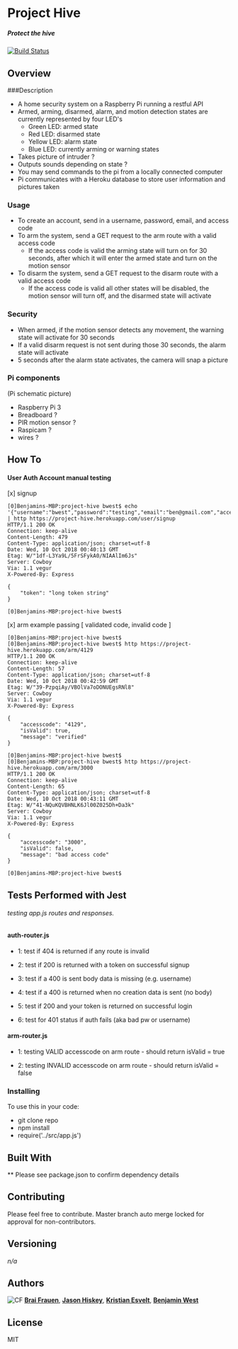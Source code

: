 # Project Hive
##### Protect the hive
[![Build Status](https://travis-ci.com/bgwest/project-hive.svg?branch=development)](https://travis-ci.com/bgwest/project-hive)
## Overview

###Description
- A home security system on a Raspberry Pi running a restful API
- Armed, arming, disarmed, alarm, and motion detection states are currently represented by four LED's
    - Green LED: armed state
    - Red LED: disarmed state
    - Yellow LED: alarm state
    - Blue LED: currently arming or warning states
- Takes picture of intruder ?
- Outputs sounds depending on state ?
- You may send commands to the pi from a locally connected computer
- Pi communicates with a Heroku database to store user information and pictures taken

### Usage
- To create an account, send in a username, password, email, and access code
- To arm the system, send a GET request to the arm route with a valid access code
    - If the access code is valid the arming state will turn on for 30 seconds, after which it will enter the armed state and turn on the motion sensor
- To disarm the system, send a GET request to the disarm route with a valid access code
    - If the access code is valid all other states will be disabled, the motion sensor will turn off, and the disarmed state will activate

### Security
- When armed, if the motion sensor detects any movement, the warning state will activate for 30 seconds
- If a valid disarm request is not sent during those 30 seconds, the alarm state will activate
- 5 seconds after the alarm state activates, the camera will snap a picture

### Pi components
(Pi schematic picture)
- Raspberry Pi 3
- Breadboard ?
- PIR motion sensor ?
- Raspicam ?
- wires ?

## How To

#### User Auth Account manual testing

[x] signup

```
[0]Benjamins-MBP:project-hive bwest$ echo '{"username":"bwest","password":"testing","email":"ben@gmail.com","accesscode":"4129"}' | http https://project-hive.herokuapp.com/user/signup
HTTP/1.1 200 OK
Connection: keep-alive
Content-Length: 479
Content-Type: application/json; charset=utf-8
Date: Wed, 10 Oct 2018 00:40:13 GMT
Etag: W/"1df-L3Ya9L/5FrSFykA0/NIAAlIm6Js"
Server: Cowboy
Via: 1.1 vegur
X-Powered-By: Express

{
    "token": "long token string"
}

[0]Benjamins-MBP:project-hive bwest$ 
```

[x] arm example passing [ validated code, invalid code ]

```
[0]Benjamins-MBP:project-hive bwest$ 
[0]Benjamins-MBP:project-hive bwest$ http https://project-hive.herokuapp.com/arm/4129
HTTP/1.1 200 OK
Connection: keep-alive
Content-Length: 57
Content-Type: application/json; charset=utf-8
Date: Wed, 10 Oct 2018 00:42:59 GMT
Etag: W/"39-PzpqiAy/VBOlVa7oDONUEgsRNl8"
Server: Cowboy
Via: 1.1 vegur
X-Powered-By: Express

{
    "accesscode": "4129",
    "isValid": true,
    "message": "verified"
}

[0]Benjamins-MBP:project-hive bwest$ 
[0]Benjamins-MBP:project-hive bwest$ http https://project-hive.herokuapp.com/arm/3000
HTTP/1.1 200 OK
Connection: keep-alive
Content-Length: 65
Content-Type: application/json; charset=utf-8
Date: Wed, 10 Oct 2018 00:43:11 GMT
Etag: W/"41-NQuKQVBHNLK6Jl00Z025Dh+Da3k"
Server: Cowboy
Via: 1.1 vegur
X-Powered-By: Express

{
    "accesscode": "3000",
    "isValid": false,
    "message": "bad access code"
}

[0]Benjamins-MBP:project-hive bwest$
```


## Tests Performed with Jest

###### testing app.js routes and responses.

#### auth-router.js

* 1: test if 404 is returned if any route is invalid

* 2: test if 200 is returned with a token on successful signup

* 3: test if a 400 is sent body data is missing (e.g. username)

* 4: test if a 400 is returned when no creation data is sent (no body)

* 5: test if 200 and your token is returned on successful login

* 6: test for 401 status if auth fails (aka bad pw or username)

#### arm-router.js

* 1: testing VALID accesscode on arm route - should return isValid = true

* 2: testing INVALID accesscode on arm route - should return isValid = false

### Installing

To use this in your code:

- git clone repo 
- npm install 
- require('../src/app.js')

## Built With

** Please see package.json to confirm dependency details

## Contributing

Please feel free to contribute. Master branch auto merge locked for approval for non-contributors.

## Versioning

*n/a*

## Authors

![CF](http://i.imgur.com/7v5ASc8.png) [**Brai Frauen**](https://github.com/ashabrai), [**Jason Hiskey**](https://github.com/jlhiskey), [**Kristian Esvelt**](https://github.com/kris3579), [**Benjamin West**](https://github.com/bgwest)

## License

MIT
